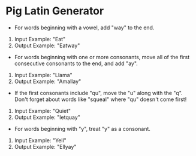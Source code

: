# Pig Latin Generator

* For words beginning with a vowel, add "way" to the end.
1. Input Example: "Eat"
2. Output Example: "Eatway"

* For words beginning with one or more consonants, move all of the first consecutive consonants to the end, and add "ay".
1. Input Example: "Llama"
2. Output Example: "Amallay"

* If the first consonants include "qu", move the "u" along with the "q". Don't forget about words like "squeal" where "qu" doesn't come first!
1. Input Example: "Quiet"
2. Output Example: "Ietquay"

* For words beginning with "y", treat "y" as a consonant.
1. Input Example: "Yell"
2. Output Example: "Ellyay"
